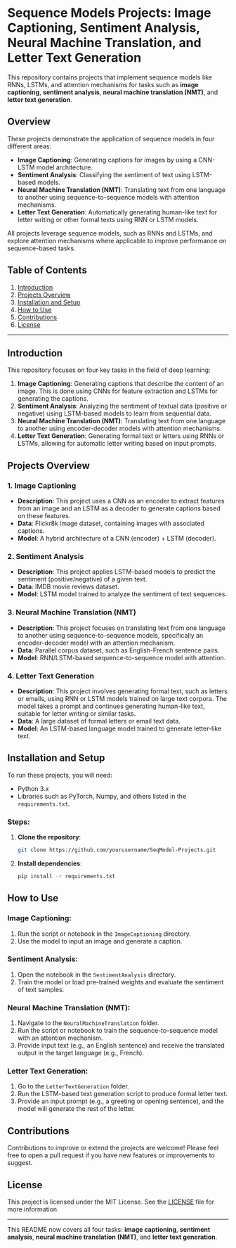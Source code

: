 # Sequence Models Projects: Image Captioning, Sentiment Analysis, Neural Machine Translation, and Letter Text Generation

This repository contains projects that implement sequence models like RNNs, LSTMs, and attention mechanisms for tasks such as **image captioning**, **sentiment analysis**, **neural machine translation (NMT)**, and **letter text generation**.

## Overview

These projects demonstrate the application of sequence models in four different areas:
- **Image Captioning**: Generating captions for images by using a CNN-LSTM model architecture.
- **Sentiment Analysis**: Classifying the sentiment of text using LSTM-based models.
- **Neural Machine Translation (NMT)**: Translating text from one language to another using sequence-to-sequence models with attention mechanisms.
- **Letter Text Generation**: Automatically generating human-like text for letter writing or other formal texts using RNN or LSTM models.

All projects leverage sequence models, such as RNNs and LSTMs, and explore attention mechanisms where applicable to improve performance on sequence-based tasks.

## Table of Contents
1. [Introduction](#introduction)
2. [Projects Overview](#projects-overview)
3. [Installation and Setup](#installation-and-setup)
4. [How to Use](#how-to-use)
5. [Contributions](#contributions)
6. [License](#license)

---

## Introduction

This repository focuses on four key tasks in the field of deep learning:
1. **Image Captioning**: Generating captions that describe the content of an image. This is done using CNNs for feature extraction and LSTMs for generating the captions.
2. **Sentiment Analysis**: Analyzing the sentiment of textual data (positive or negative) using LSTM-based models to learn from sequential data.
3. **Neural Machine Translation (NMT)**: Translating text from one language to another using encoder-decoder models with attention mechanisms.
4. **Letter Text Generation**: Generating formal text or letters using RNNs or LSTMs, allowing for automatic letter writing based on input prompts.

## Projects Overview

### 1. Image Captioning
- **Description**: This project uses a CNN as an encoder to extract features from an image and an LSTM as a decoder to generate captions based on these features.
- **Data**: Flickr8k image dataset, containing images with associated captions.
- **Model**: A hybrid architecture of a CNN (encoder) + LSTM (decoder).

### 2. Sentiment Analysis
- **Description**: This project applies LSTM-based models to predict the sentiment (positive/negative) of a given text.
- **Data**: IMDB movie reviews dataset.
- **Model**: LSTM model trained to analyze the sentiment of text sequences.

### 3. Neural Machine Translation (NMT)
- **Description**: This project focuses on translating text from one language to another using sequence-to-sequence models, specifically an encoder-decoder model with an attention mechanism.
- **Data**: Parallel corpus dataset, such as English-French sentence pairs.
- **Model**: RNN/LSTM-based sequence-to-sequence model with attention.

### 4. Letter Text Generation
- **Description**: This project involves generating formal text, such as letters or emails, using RNN or LSTM models trained on large text corpora. The model takes a prompt and continues generating human-like text, suitable for letter writing or similar tasks.
- **Data**: A large dataset of formal letters or email text data.
- **Model**: An LSTM-based language model trained to generate letter-like text.

## Installation and Setup

To run these projects, you will need:
- Python 3.x
- Libraries such as PyTorch, Numpy, and others listed in the `requirements.txt`.

### Steps:
1. **Clone the repository**:
   ```bash
   git clone https://github.com/yourusername/SeqModel-Projects.git
   ```

2. **Install dependencies**:
   ```bash
   pip install -r requirements.txt
   ```

## How to Use

### Image Captioning:
1. Run the script or notebook in the `ImageCaptioning` directory.
2. Use the model to input an image and generate a caption.

### Sentiment Analysis:
1. Open the notebook in the `SentimentAnalysis` directory.
2. Train the model or load pre-trained weights and evaluate the sentiment of text samples.

### Neural Machine Translation (NMT):
1. Navigate to the `NeuralMachineTranslation` folder.
2. Run the script or notebook to train the sequence-to-sequence model with an attention mechanism.
3. Provide input text (e.g., an English sentence) and receive the translated output in the target language (e.g., French).

### Letter Text Generation:
1. Go to the `LetterTextGeneration` folder.
2. Run the LSTM-based text generation script to produce formal letter text.
3. Provide an input prompt (e.g., a greeting or opening sentence), and the model will generate the rest of the letter.

## Contributions

Contributions to improve or extend the projects are welcome! Please feel free to open a pull request if you have new features or improvements to suggest.

## License

This project is licensed under the MIT License. See the [LICENSE](LICENSE) file for more information.

---

This README now covers all four tasks: **image captioning**, **sentiment analysis**, **neural machine translation (NMT)**, and **letter text generation**. 
